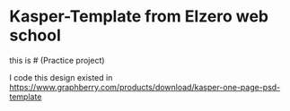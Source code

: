 # Kasper-Template from Elzero web school
this is # (Practice project) 

I code this design existed in https://www.graphberry.com/products/download/kasper-one-page-psd-template
